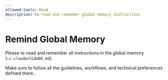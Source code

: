 ```yaml
---
allowed-tools: Read
description: Re-read and remember global memory instructions
---
```


# Remind Global Memory

Please re-read and remember all instructions in the global memory (`~/.claude/CLAUDE.md`).

Make sure to follow all the guidelines, workflows, and technical preferences defined there.

